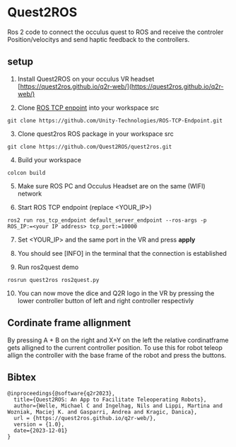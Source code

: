 # Quest2ROS

Ros 2 code to connect the occulus quest to ROS and receive the controler Position/velocitys and send haptic feedback to the controllers.

## setup

1. Install Quest2ROS on your occulus VR headset [https://quest2ros.github.io/q2r-web/](https://quest2ros.github.io/q2r-web/)

2. Clone [ROS TCP enpoint](https://github.com/Unity-Technologies/ROS-TCP-Endpoint) into your workspace src

`git clone https://github.com/Unity-Technologies/ROS-TCP-Endpoint.git`

3. Clone quest2ros ROS package in your workspace src

`git clone https://github.com/Quest2ROS/quest2ros.git`

4. Build your workspace

`colcon build`

5. Make sure ROS PC and Occulus Headset are on the same (WIFI) network

6. Start ROS TCP endpoint (replace <YOUR_IP>)

`ros2 run ros_tcp_endpoint default_server_endpoint --ros-args -p ROS_IP:=<your IP address> tcp_port:=10000`

7. Set <YOUR_IP> and the same port in the VR and press **apply**

8. You should see [INFO] in the terminal that the connection is established

9. Run ros2quest demo

`rosrun quest2ros ros2quest.py`

10. You can now move the dice and Q2R logo in the VR by pressing the lower controller button of left and right controller respectivly

## Cordinate frame allignment

By pressing A + B on the right and X+Y on the left the relative cordinatframe gets alligned to the current controller position.
To use this for robot teleop allign the controller with the base frame of the robot and press the buttons.

## Bibtex

```
@inproceedings{@software{q2r2023},
  title={Quest2ROS: An App to Facilitate Teleoperating Robots},
  author={Welle, Michael C and Ingelhag, Nils and Lippi, Martina and Wozniak, Maciej K. and Gasparri, Andrea and Kragic, Danica},
  url = {https://quest2ros.github.io/q2r-web/},
  version = {1.0},
  date={2023-12-01}
}
```
